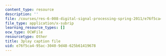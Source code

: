 ```yaml
---
content_type: resource
description: ''
file: /courses/res-6-008-digital-signal-processing-spring-2011/e76f5ca495ac30409d48625b61419678_JtJ3v__Rx7E.srt
file_type: application/x-subrip
learning_resource_types: []
ocw_type: OCWFile
resourcetype: Other
title: 3play caption file
uid: e76f5ca4-95ac-3040-9d48-625b61419678
---
```

